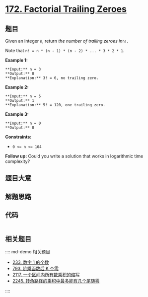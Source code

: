 # [172. Factorial Trailing Zeroes](https://leetcode.com/problems/factorial-trailing-zeroes)

## 题目

Given an integer `n`, return _the number of trailing zeroes in_`n!`.

Note that `n! = n * (n - 1) * (n - 2) * ... * 3 * 2 * 1`.



**Example 1:**

    
    
    **Input:** n = 3
    **Output:** 0
    **Explanation:** 3! = 6, no trailing zero.
    

**Example 2:**

    
    
    **Input:** n = 5
    **Output:** 1
    **Explanation:** 5! = 120, one trailing zero.
    

**Example 3:**

    
    
    **Input:** n = 0
    **Output:** 0
    



**Constraints:**

  * `0 <= n <= 104`



**Follow up:** Could you write a solution that works in logarithmic time
complexity?


## 题目大意

## 解题思路

## 代码

```javascript

```

## 相关题目

:::: md-demo 相关题目
- [233. 数字 1 的个数](https://leetcode.com/problems/number-of-digit-one)
- [793. 阶乘函数后 K 个零](https://leetcode.com/problems/preimage-size-of-factorial-zeroes-function)
- [2117. 一个区间内所有数乘积的缩写](https://leetcode.com/problems/abbreviating-the-product-of-a-range)
- [2245. 转角路径的乘积中最多能有几个尾随零](https://leetcode.com/problems/maximum-trailing-zeros-in-a-cornered-path)

::::
